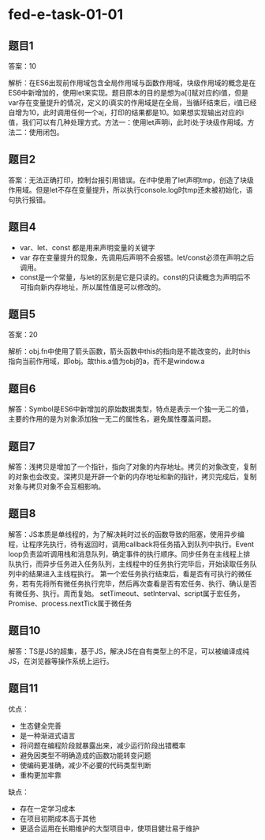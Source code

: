 # fed-e-task-01-01
## 题目1
答案：10

解析：在ES6出现前作用域包含全局作用域与函数作用域，块级作用域的概念是在ES6中新增加的，使用let来实现。题目原本的目的是想为a[i]赋对应的i值，但是var存在变量提升的情况，定义的i真实的作用域是在全局，当循环结束后，i值已经自增为10，此时调用任何一个a[i]()，打印的结果都是10。如果想实现输出对应的i值，我们可以有几种处理方式。方法一：使用let声明i，此时i处于块级作用域。方法二：使用闭包。

## 题目2
答案：无法正确打印，控制台报引用错误。在if中使用了let声明tmp，创造了块级作用域。但是let不存在变量提升，所以执行console.log时tmp还未被初始化，语句执行报错。

## 题目4
- var、let、const 都是用来声明变量的关键字
- var 存在变量提升的现象，先调用后声明不会报错。let/const必须在声明之后调用。
- const是一个常量，与let的区别是它是只读的。const的只读概念为声明后不可指向新内存地址，所以属性值是可以修改的。

## 题目5
答案：20

解析：obj.fn中使用了箭头函数，箭头函数中this的指向是不能改变的，此时this指向当前作用域，即obj。故this.a值为obj的a，而不是window.a

## 题目6
解答：Symbol是ES6中新增加的原始数据类型，特点是表示一个独一无二的值，主要的作用的是为对象添加独一无二的属性名，避免属性覆盖问题。

## 题目7
解答：浅拷贝是增加了一个指针，指向了对象的内存地址。拷贝的对象改变，复制的对象也会改变。深拷贝是开辟一个新的内存地址和新的指针，拷贝完成后，复制对象与拷贝对象不会互相影响。

## 题目8
解答：JS本质是单线程的，为了解决耗时过长的函数导致的阻塞，使用异步编程，让程序先执行，待有返回时，调用callback将任务插入到队列中执行。Event loop负责监听调用栈和消息队列，确定事件的执行顺序。同步任务在主线程上排队执行，而异步任务进入任务队列，主线程中的任务执行完毕后，开始读取任务队列中的结果进入主线程执行。
第一个宏任务执行结束后，看是否有可执行的微任务，若有先将所有微任务执行完毕，然后再次查看是否有宏任务、执行、确认是否有微任务、执行。周而复始。
setTimeout、setInterval、script属于宏任务，Promise、process.nextTick属于微任务

## 题目10
解答：TS是JS的超集，基于JS，解决JS在自有类型上的不足，可以被编译成纯JS，在浏览器等操作系统上运行。

## 题目11
优点：
- 生态健全完善
- 是一种渐进式语言
- 将问题在编程阶段就暴露出来，减少运行阶段出错概率
- 避免因类型不明确造成的函数功能转变问题
- 使编码更准确，减少不必要的代码类型判断
- 重构更加牢靠

缺点：
- 存在一定学习成本
- 在项目初期成本高于其他
- 更适合运用在长期维护的大型项目中，使项目健壮易于维护
